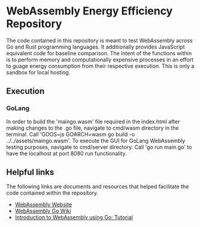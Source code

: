 <h1>WebAssembly Energy Efficiency Repository</h1>
<p>
    The code contained in this repository is meant to test WebAssembly across Go and Rust programming languages. It additionally provides JavaScript equivalent code for baseline comparison. The intent of the functions within is to perform memory and computationally expensive processes in an effort to guage energy consumption from their respective execution. This is only a sandbox for local hosting.
</p>
<h2>
    Execution
</h2>
<h3>
    GoLang
</h3>
<p>
    In order to build the 'maingo.wasm' file required in the index.html after making changes to the .go file, navigate to cmd/wasm directory in the terminal. Call 'GOOS=js GOARCH=wasm go build -o ../../assets/maingo.wasm'. To execute the GUI for GoLang WebAssembly testing purposes, navigate to cmd/server directory. Call 'go run main.go' to have the localhost at port 8080 run functionality.
</p>
<h2>
    Helpful links
</h2>
<p>
    The following links are documents and resources that helped facilitate the code contained within the repository.
</p>
<ul>
    <li>
        <a href="https://webassembly.org">WebAssembly Website</a>
    </li>
    <li>
        <a href="https://github.com/golang/go/wiki/WebAssembly#getting-started">WebAssembly Go Wiki</a>
    </li>
    <li>
        <a href="https://golangbot.com/webassembly-using-go/">Introduction to WebAssembly using Go: Tutorial</a>
    </li>
</ul>